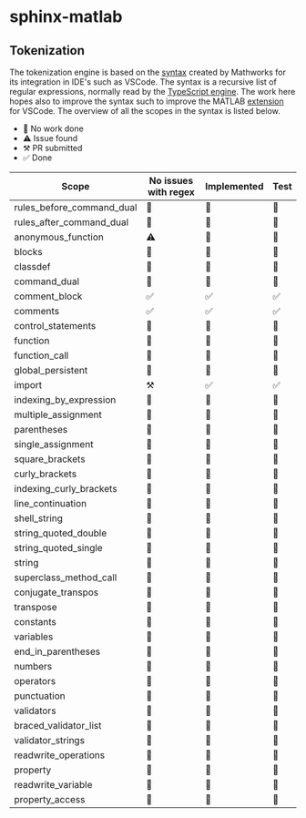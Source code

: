 # sphinx-matlab

## Tokenization

The tokenization engine is based on the [syntax](https://github.com/mathworks/MATLAB-Language-grammar) created by Mathworks for its integration in IDE's such as VSCode. The syntax is a recursive list of regular expressions, normally read by the [TypeScript engine](https://github.com/microsoft/TypeScript-TmLanguage). The work here hopes also to improve the syntax such to improve the MATLAB [extension](https://github.com/mathworks/matlab-extension-for-vscode) for VSCode. The overview of all the scopes in the syntax is listed below. 

- 🔲 No work done
- ⚠️ Issue found
- ⚒️ PR submitted
- ✅ Done

| Scope                     | No issues with regex  | Implemented   | Test  |
|---------------------------|-----------------------|---------------|-------|
| rules_before_command_dual | 🔲                     | 🔲             | 🔲     |
| rules_after_command_dual  | 🔲                     | 🔲             | 🔲     |
| anonymous_function        | ⚠️                     | 🔲             | 🔲     |
| blocks                    | 🔲                     | 🔲             | 🔲     |
| classdef                  | 🔲                     | 🔲             | 🔲     |
| command_dual              | 🔲                     | 🔲             | 🔲     |
| comment_block             | ✅                     | ✅             | ✅     |
| comments                  | ✅                     | ✅             | ✅     |
| control_statements        | 🔲                     | 🔲             | 🔲     |
| function                  | 🔲                     | 🔲             | 🔲     |
| function_call             | 🔲                     | 🔲             | 🔲     |
| global_persistent         | 🔲                     | 🔲             | 🔲     |
| import                    | ⚒️                     | ✅             | ✅     |
| indexing_by_expression    | 🔲                     | 🔲             | 🔲     |
| multiple_assignment       | 🔲                     | 🔲             | 🔲     |
| parentheses               | 🔲                     | 🔲             | 🔲     |
| single_assignment         | 🔲                     | 🔲             | 🔲     |
| square_brackets           | 🔲                     | 🔲             | 🔲     |
| curly_brackets            | 🔲                     | 🔲             | 🔲     |
| indexing_curly_brackets   | 🔲                     | 🔲             | 🔲     |
| line_continuation         | 🔲                     | 🔲             | 🔲     |
| shell_string              | 🔲                     | 🔲             | 🔲     |
| string_quoted_double      | 🔲                     | 🔲             | 🔲     |
| string_quoted_single      | 🔲                     | 🔲             | 🔲     |
| string                    | 🔲                     | 🔲             | 🔲     |
| superclass_method_call    | 🔲                     | 🔲             | 🔲     |
| conjugate_transpos        | 🔲                     | 🔲             | 🔲     |
| transpose                 | 🔲                     | 🔲             | 🔲     |
| constants                 | 🔲                     | 🔲             | 🔲     |
| variables                 | 🔲                     | 🔲             | 🔲     |
| end_in_parentheses        | 🔲                     | 🔲             | 🔲     |
| numbers                   | 🔲                     | 🔲             | 🔲     |
| operators                 | 🔲                     | 🔲             | 🔲     |
| punctuation               | 🔲                     | 🔲             | 🔲     |
| validators                | 🔲                     | 🔲             | 🔲     |
| braced_validator_list     | 🔲                     | 🔲             | 🔲     |
| validator_strings         | 🔲                     | 🔲             | 🔲     |
| readwrite_operations      | 🔲                     | 🔲             | 🔲     |
| property                  | 🔲                     | 🔲             | 🔲     |
| readwrite_variable        | 🔲                     | 🔲             | 🔲     |
| property_access           | 🔲                     | 🔲             | 🔲     |